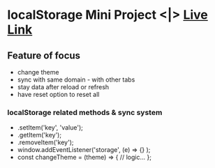 # localStorage Mini Project <|> [Live Link](https://taiseen.github.io/local_storage_mini_project/)

## Feature of focus
* change theme 
* sync with same domain - with other tabs
* stay data after reload or refresh 
* have reset option to reset all 

### localStorage related methods & sync system
- .setItem('key', 'value');
- .getItem('key');
- .removeItem('key');
- window.addEventListener('storage', (e) => {} );
- const changeTheme = (theme) => { // logic... };
